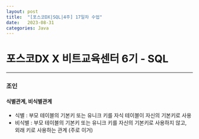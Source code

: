 ```yaml
---
layout: post
title:  "[포스코DX|SQL|4주] 17일차 수업"
date:   2023-08-31
categories: Java
---
```


# 포스코DX X 비트교육센터 6기 - SQL

---

### 조인


#### 식별관계, 비식별관계
- 식별 : 부모 테이블의 기본키 또는 유니크 키를 자식 테이블이 자신의 기본키로 사용
- 비식별 : 부모 테이블의 기본키 또는 유니크 키를 자신의 기본키로 사용하지 않고, 외래 키로 사용하는 관계 (주로 이거)
